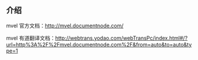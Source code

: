 ## 介绍

mvel 官方文档：http://mvel.documentnode.com/

mvel
有道翻译文档：http://webtrans.yodao.com/webTransPc/index.html#/?url=http%3A%2F%2Fmvel.documentnode.com%2F&from=auto&to=auto&type=1